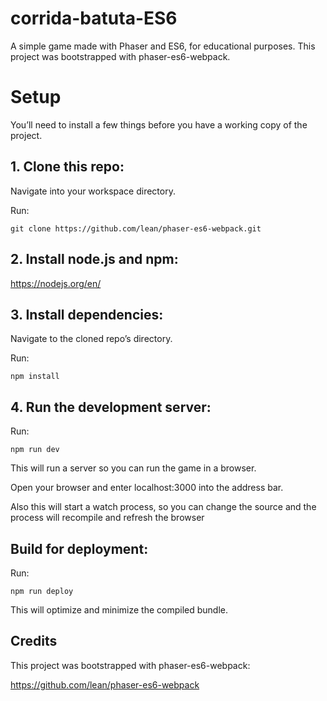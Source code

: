 # corrida-batuta-ES6
A simple game made with Phaser and ES6, for educational purposes.
This project was bootstrapped with phaser-es6-webpack.

# Setup
You’ll need to install a few things before you have a working copy of the project.

## 1. Clone this repo:

Navigate into your workspace directory.


Run:

```git clone https://github.com/lean/phaser-es6-webpack.git```

## 2. Install node.js and npm:

https://nodejs.org/en/


## 3. Install dependencies:

Navigate to the cloned repo’s directory.

Run:

```npm install```

## 4. Run the development server:

Run:

```npm run dev```

This will run a server so you can run the game in a browser.

Open your browser and enter localhost:3000 into the address bar.

Also this will start a watch process, so you can change the source and the process will recompile and refresh the browser


## Build for deployment:

Run:

```npm run deploy```

This will optimize and minimize the compiled bundle.

## Credits
This project was bootstrapped with phaser-es6-webpack:

https://github.com/lean/phaser-es6-webpack